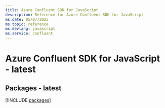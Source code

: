 ```yaml
---
title: Azure Confluent SDK for JavaScript
description: Reference for Azure Confluent SDK for JavaScript
ms.date: 05/07/2025
ms.topic: reference
ms.devlang: javascript
ms.service: confluent
---
```

# Azure Confluent SDK for JavaScript - latest
## Packages - latest
[!INCLUDE [packages](confluent-index.md)]